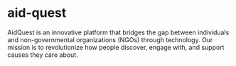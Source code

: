 # aid-quest
AidQuest is an innovative platform that bridges the gap between individuals and non-governmental organizations (NGOs) through technology. Our mission is to revolutionize how people discover, engage with, and support causes they care about.
